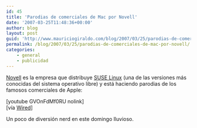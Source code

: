 ```yaml
---
id: 45
title: 'Parodias de comerciales de Mac por Novell'
date: '2007-03-25T11:48:36+00:00'
author: blog
layout: post
guid: 'http://www.mauriciogiraldo.com/blog/2007/03/25/parodias-de-comerciales-de-mac-por-novell/'
permalink: /blog/2007/03/25/parodias-de-comerciales-de-mac-por-novell/
categories:
    - general
    - publicidad
---
```


[Novell](http://www.novell.com/) es la empresa que distribuye [SUSE Linux](http://www.novell.com/linux/) (una de las versiones más conocidas del sistema operativo libre) y está haciendo parodias de los famosos comerciales de Apple:

\[youtube GVOnFdMf0RU nolink\]  
\[ví­a [Wired](http://blog.wired.com/cultofmac/2007/03/novell_launches.html "Wired blog")\]

Un poco de diversión nerd en este domingo lluvioso.